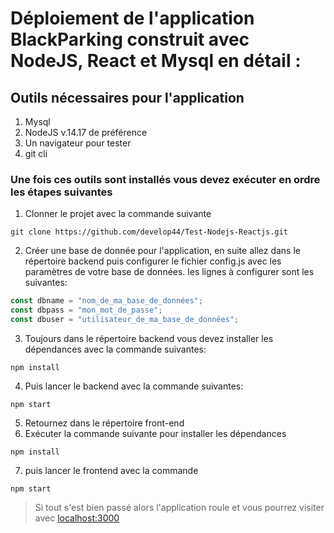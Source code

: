 
# Déploiement de l'application BlackParking construit avec NodeJS, React et Mysql en détail :

## Outils nécessaires pour l'application

1. Mysql
2. NodeJS v.14.17 de préférence
3. Un navigateur pour tester
3. git cli

### Une fois ces outils sont installés vous devez exécuter en ordre les étapes suivantes

1. Clonner le projet avec la commande suivante
```Shell
git clone https://github.com/develop44/Test-Nodejs-Reactjs.git
```

2. Créer une base de donnée pour l'application, en suite allez dans le répertoire backend puis configurer le fichier config.js avec les paramètres de votre base de données. 
les lignes à configurer sont les suivantes:
```JavaScript
const dbname = "nom_de_ma_base_de_données";
const dbpass = "mon_mot_de_passe";
const dbuser = "utilisateur_de_ma_base_de_données";
```
3. Toujours dans le répertoire backend vous devez installer les dépendances avec la commande suivantes:
```Shell
npm install
```
4. Puis lancer le backend avec la commande suivantes:
```Shell
npm start
```

5. Retournez dans le répertoire front-end
6. Exécuter la commande suivante pour installer les dépendances
```Shell
npm install
```
7. puis lancer le frontend avec la commande
```Shell
npm start
```

>Si tout s'est bien passé alors l'application roule et vous pourrez  visiter avec 
[localhost:3000](http://localhost:3000/ "Localhost")

